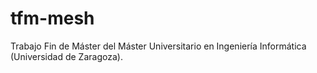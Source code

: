 # tfm-mesh
Trabajo Fin de Máster del Máster Universitario en Ingeniería Informática (Universidad de Zaragoza).
